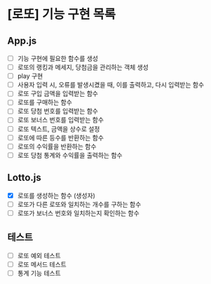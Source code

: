 # [로또] 기능 구현 목록

## App.js
- [ ] 기능 구현에 필요한 함수를 생성
- [ ] 로또의 랭킹과 메세지, 당첨금을 관리하는 객체 생성
- [ ] play 구현
- [ ] 사용자 입력 시, 오류를 발생시켰을 때, 이를 출력하고, 다시 입력받는 함수
- [ ] 로또 구입 금액을 입력받는 함수
- [ ] 로또를 구매하는 함수
- [ ] 로또 당첨 번호를 입력받는 함수
- [ ] 로또 보너스 번호를 입력받는 함수
- [ ] 로또 텍스트, 금액을 상수로 설정
- [ ] 로또에 따른 등수를 반환하는 함수
- [ ] 로또의 수익률을 반환하는 함수
- [ ] 로또 당첨 통계와 수익률을 출력하는 함수

## Lotto.js
- [x] 로또를 생성하는 함수 (생성자)
- [ ] 로또가 다른 로또와 일치하는 개수를 구하는 함수
- [ ] 로또가 보너스 번호와 일치하는지 확인하는 함수

## 테스트
- [ ] 로또 예외 테스트
- [ ] 로또 메서드 테스트
- [ ] 통계 기능 테스트